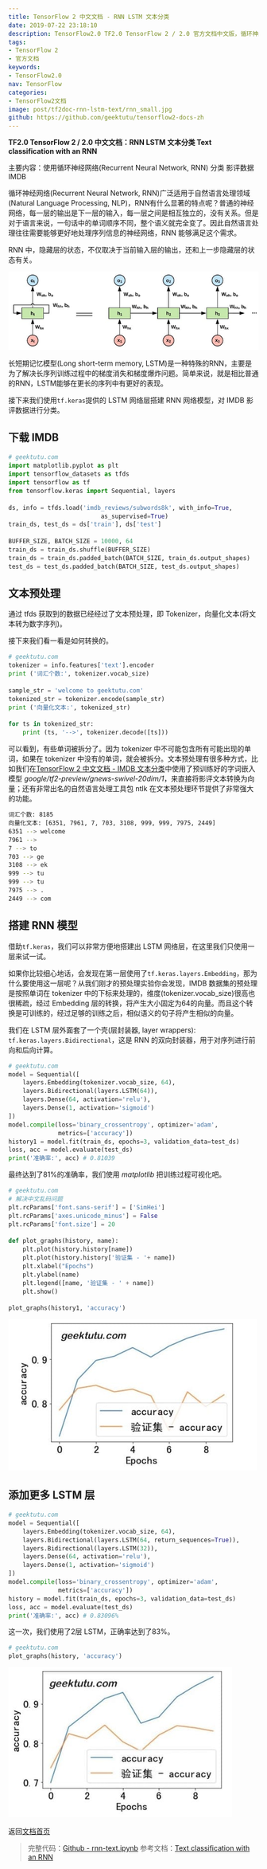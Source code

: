 ```yaml
---
title: TensorFlow 2 中文文档 - RNN LSTM 文本分类
date: 2019-07-22 23:18:10
description: TensorFlow2.0 TF2.0 TensorFlow 2 / 2.0 官方文档中文版，循环神经网络(Recurrent Neural Network, RNN) 和 长短期记忆模型(Long Short-Term Memory，LSTM) 分类 IMDB 。
tags:
- TensorFlow 2
- 官方文档
keywords:
- TensorFlow2.0
nav: TensorFlow
categories:
- TensorFlow2文档
image: post/tf2doc-rnn-lstm-text/rnn_small.jpg
github: https://github.com/geektutu/tensorflow2-docs-zh
---
```


**TF2.0 TensorFlow 2 / 2.0 中文文档：RNN LSTM 文本分类 Text classification with an RNN**

主要内容：使用循环神经网络(Recurrent Neural Network, RNN) 分类 影评数据 IMDB

循环神经网络(Recurrent Neural Network, RNN)广泛适用于自然语言处理领域(Natural Language Processing, NLP)，RNN有什么显著的特点呢？普通的神经网络，每一层的输出是下一层的输入，每一层之间是相互独立的，没有关系。但是对于语言来说，一句话中的单词顺序不同，整个语义就完全变了。因此自然语言处理往往需要能够更好地处理序列信息的神经网络，RNN 能够满足这个需求。

RNN 中，隐藏层的状态，不仅取决于当前输入层的输出，还和上一步隐藏层的状态有关。

![RNN](tf2doc-rnn-lstm-text/rnn.jpg)

长短期记忆模型(Long short-term memory, LSTM)是一种特殊的RNN，主要是为了解决长序列训练过程中的梯度消失和梯度爆炸问题。简单来说，就是相比普通的RNN，LSTM能够在更长的序列中有更好的表现。

接下来我们使用`tf.keras`提供的 LSTM 网络层搭建 RNN 网络模型，对 IMDB 影评数据进行分类。

## 下载 IMDB

```python
# geektutu.com
import matplotlib.pyplot as plt
import tensorflow_datasets as tfds
import tensorflow as tf
from tensorflow.keras import Sequential, layers

ds, info = tfds.load('imdb_reviews/subwords8k', with_info=True,
                          as_supervised=True)
train_ds, test_ds = ds['train'], ds['test']

BUFFER_SIZE, BATCH_SIZE = 10000, 64
train_ds = train_ds.shuffle(BUFFER_SIZE)
train_ds = train_ds.padded_batch(BATCH_SIZE, train_ds.output_shapes)
test_ds = test_ds.padded_batch(BATCH_SIZE, test_ds.output_shapes)
```

## 文本预处理

通过 tfds 获取到的数据已经经过了文本预处理，即 Tokenizer，向量化文本(将文本转为数字序列)。

接下来我们看一看是如何转换的。

```python
# geektutu.com
tokenizer = info.features['text'].encoder
print ('词汇个数:', tokenizer.vocab_size)

sample_str = 'welcome to geektutu.com'
tokenized_str = tokenizer.encode(sample_str)
print ('向量化文本:', tokenized_str)

for ts in tokenized_str:
    print (ts, '-->', tokenizer.decode([ts]))
```

可以看到，有些单词被拆分了。因为 tokenizer 中不可能包含所有可能出现的单词，如果在 tokenizer 中没有的单词，就会被拆分。文本预处理有很多种方式，比如我们在[TensorFlow 2 中文文档 - IMDB 文本分类](https://geektutu.com/post/tf2doc-ml-basic-text.html)中使用了预训练好的字词嵌入模型 _google/tf2-preview/gnews-swivel-20dim/1_，来直接将影评文本转换为向量；还有非常出名的自然语言处理工具包 ntlk 在文本预处理环节提供了非常强大的功能。

```bash
词汇个数: 8185
向量化文本: [6351, 7961, 7, 703, 3108, 999, 999, 7975, 2449]
6351 --> welcome
7961 -->  
7 --> to 
703 --> ge
3108 --> ek
999 --> tu
999 --> tu
7975 --> .
2449 --> com
```

## 搭建 RNN 模型

借助`tf.keras`，我们可以非常方便地搭建出 LSTM 网络层，在这里我们只使用一层来试一试。

如果你比较细心地话，会发现在第一层使用了`tf.keras.layers.Embedding`，那为什么要使用这一层呢？从我们刚才的预处理实验你会发现，IMDB 数据集的预处理是按照单词在 tokenizer 中的下标来处理的，维度(tokenizer.vocab_size)很高也很稀疏，经过 Embedding 层的转换，将产生大小固定为64的向量。而且这个转换是可训练的，经过足够的训练之后，相似语义的句子将产生相似的向量。

我们在 LSTM 层外面套了一个壳(层封装器, layer wrappers): `tf.keras.layers.Bidirectional`，这是 RNN 的双向封装器，用于对序列进行前向和后向计算。

```python
# geektutu.com
model = Sequential([
    layers.Embedding(tokenizer.vocab_size, 64),
    layers.Bidirectional(layers.LSTM(64)),
    layers.Dense(64, activation='relu'),
    layers.Dense(1, activation='sigmoid')
])
model.compile(loss='binary_crossentropy', optimizer='adam',
              metrics=['accuracy'])
history1 = model.fit(train_ds, epochs=3, validation_data=test_ds)
loss, acc = model.evaluate(test_ds)
print('准确率:', acc) # 0.81039
```

最终达到了81%的准确率，我们使用 _matplotlib_ 把训练过程可视化吧。

```python
# geektutu.com
# 解决中文乱码问题
plt.rcParams['font.sans-serif'] = ['SimHei']
plt.rcParams['axes.unicode_minus'] = False
plt.rcParams['font.size'] = 20

def plot_graphs(history, name):
    plt.plot(history.history[name])
    plt.plot(history.history['验证集 - '+ name])
    plt.xlabel("Epochs")
    plt.ylabel(name)
    plt.legend([name, '验证集 - ' + name])
    plt.show()

plot_graphs(history1, 'accuracy')
```

![rnn acc1](tf2doc-rnn-lstm-text/acc1.jpg)

## 添加更多 LSTM 层

```python
# geektutu.com
model = Sequential([
    layers.Embedding(tokenizer.vocab_size, 64),
    layers.Bidirectional(layers.LSTM(64, return_sequences=True)),
    layers.Bidirectional(layers.LSTM(32)),
    layers.Dense(64, activation='relu'),
    layers.Dense(1, activation='sigmoid')
])
model.compile(loss='binary_crossentropy', optimizer='adam',
              metrics=['accuracy'])
history = model.fit(train_ds, epochs=3, validation_data=test_ds)
loss, acc = model.evaluate(test_ds)
print('准确率:', acc) # 0.83096%
```

这一次，我们使用了2层 LSTM，正确率达到了83%。

```python
# geektutu.com
plot_graphs(history, 'accuracy')
```

![rnn acc2](tf2doc-rnn-lstm-text/acc2.jpg)

返回[文档首页](https://geektutu.com/post/tf2doc.html)

> 完整代码：[Github - rnn-text.ipynb](https://github.com/geektutu/tensorflow2-docs-zh/tree/master/code)
> 参考文档：[Text classification with an RNN](https://www.tensorflow.org/beta/tutorials/text/text_classification_rnn)
